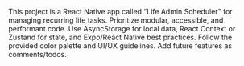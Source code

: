 <!-- Use this file to provide workspace-specific custom instructions to Copilot. For more details, visit https://code.visualstudio.com/docs/copilot/copilot-customization#_use-a-githubcopilotinstructionsmd-file -->

This project is a React Native app called “Life Admin Scheduler” for managing recurring life tasks. Prioritize modular, accessible, and performant code. Use AsyncStorage for local data, React Context or Zustand for state, and Expo/React Native best practices. Follow the provided color palette and UI/UX guidelines. Add future features as comments/todos.
